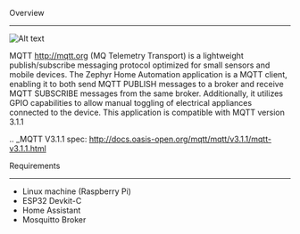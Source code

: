 Overview
********
![Alt text](https://github.com/walidbadar/Home-Automation-using-Zephyr-RTOS/blob/main/System-Block-Diagram.png)

MQTT http://mqtt.org (MQ Telemetry Transport) is a lightweight
publish/subscribe messaging protocol optimized for small sensors and
mobile devices.
The Zephyr Home Automation application is a MQTT client, enabling it to both send MQTT PUBLISH messages to a broker and receive MQTT SUBSCRIBE messages from the same broker. Additionally, it utilizes GPIO capabilities to allow manual toggling of electrical appliances connected to the device. This application is compatible with MQTT version 3.1.1

.. _MQTT V3.1.1 spec: http://docs.oasis-open.org/mqtt/mqtt/v3.1.1/mqtt-v3.1.1.html

Requirements
************

- Linux machine (Raspberry Pi)
- ESP32 Devkit-C
- Home Assistant
- Mosquitto Broker
